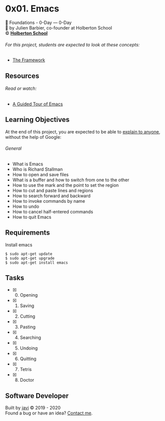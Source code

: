 # 0x01. Emacs
:open_file_folder: Foundations - 0-Day ― 0-Day  
:bust_in_silhouette: by Julien Barbier, co-founder at Holberton School  
:copyright: **[Holberton School](https://www.holbertonschool.com/)**

###### For this project, students are expected to look at these concepts:
* [The Framework](https://intranet.hbtn.io/concepts/75)

## Resources
###### Read or watch:
* [A Guided Tour of Emacs](https://www.gnu.org/software/emacs/tour/)

## Learning Objectives
At the end of this project, you are expected to be able to [explain to anyone](https://fs.blog/2012/04/feynman-technique/), without the help of Google:
###### General
* What is Emacs
* Who is Richard Stallman
* How to open and save files
* What is a buffer and how to switch from one to the other
* How to use the mark and the point to set the region
* How to cut and paste lines and regions
* How to search forward and backward
* How to invoke commands by name
* How to undo
* How to cancel half-entered commands
* How to quit Emacs

## Requirements
Install emacs
```
$ sudo apt-get update
$ sudo apt-get upgrade
$ sudo apt-get install emacs
```

## Tasks
* [x] 0. Opening
* [x] 1. Saving
* [x] 2. Cutting
* [x] 3. Pasting
* [x] 4. Searching
* [x] 5. Undoing
* [x] 6. Quitting
* [x] 7. Tetris
* [x] 8. Doctor

## Software Developer
Built by [javi](https://github.com/javi0x00) :copyright: 2019 - 2020  
Found a bug or have an idea? [Contact me](https://www.linkedin.com/in/javi0x00/).
